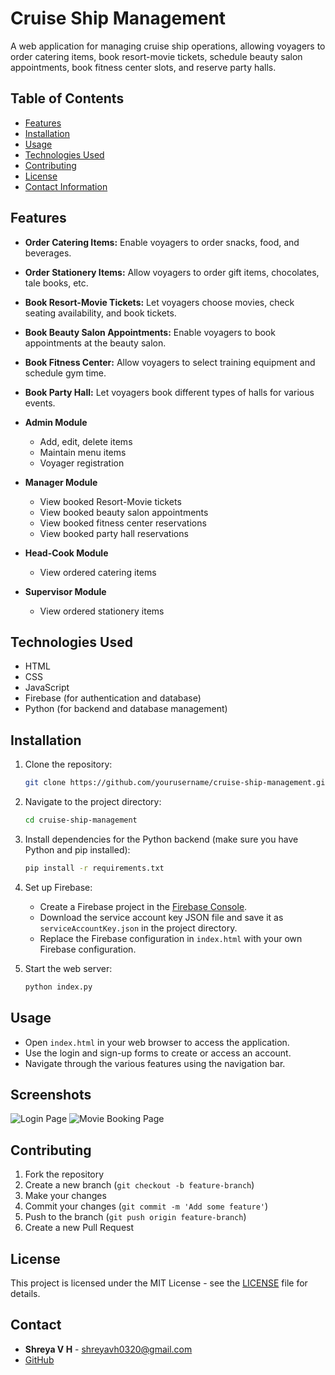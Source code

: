 # Cruise Ship Management

A web application for managing cruise ship operations, allowing voyagers to order catering items, book resort-movie tickets, schedule beauty salon appointments, book fitness center slots, and reserve party halls.

## Table of Contents
- [Features](#features)
- [Installation](#installation)
- [Usage](#usage)
- [Technologies Used](#technologies-used)
- [Contributing](#contributing)
- [License](#license)
- [Contact Information](#contact)

## Features
- **Order Catering Items:** Enable voyagers to order snacks, food, and beverages.
- **Order Stationery Items:** Allow voyagers to order gift items, chocolates, tale books, etc.
- **Book Resort-Movie Tickets:** Let voyagers choose movies, check seating availability, and book tickets.
- **Book Beauty Salon Appointments:** Enable voyagers to book appointments at the beauty salon.
- **Book Fitness Center:** Allow voyagers to select training equipment and schedule gym time.
- **Book Party Hall:** Let voyagers book different types of halls for various events.

- **Admin Module**
  - Add, edit, delete items
  - Maintain menu items
  - Voyager registration

- **Manager Module**
  - View booked Resort-Movie tickets
  - View booked beauty salon appointments
  - View booked fitness center reservations
  - View booked party hall reservations

- **Head-Cook Module**
  - View ordered catering items

- **Supervisor Module**
  - View ordered stationery items

## Technologies Used

- HTML
- CSS
- JavaScript
- Firebase (for authentication and database)
- Python (for backend and database management)

## Installation

1. Clone the repository:
    ```bash
    git clone https://github.com/yourusername/cruise-ship-management.git
    ```

2. Navigate to the project directory:
    ```bash
    cd cruise-ship-management
    ```

3. Install dependencies for the Python backend (make sure you have Python and pip installed):
    ```bash
    pip install -r requirements.txt
    ```

4. Set up Firebase:
    - Create a Firebase project in the [Firebase Console](https://console.firebase.google.com/).
    - Download the service account key JSON file and save it as `serviceAccountKey.json` in the project directory.
    - Replace the Firebase configuration in `index.html` with your own Firebase configuration.

5. Start the web server:
    ```bash
    python index.py
    ```

## Usage

- Open `index.html` in your web browser to access the application.
- Use the login and sign-up forms to create or access an account.
- Navigate through the various features using the navigation bar.

## Screenshots

![Login Page](screenshots/login.png)
![Movie Booking Page](screenshots/movie-booking.png)

## Contributing

1. Fork the repository
2. Create a new branch (`git checkout -b feature-branch`)
3. Make your changes
4. Commit your changes (`git commit -m 'Add some feature'`)
5. Push to the branch (`git push origin feature-branch`)
6. Create a new Pull Request

## License

This project is licensed under the MIT License - see the [LICENSE](LICENSE) file for details.

## Contact

- **Shreya V H** - [shreyavh0320@gmail.com](mailto:your-email@example.com)
- [GitHub](https://github.com/Shreya-V-H)
